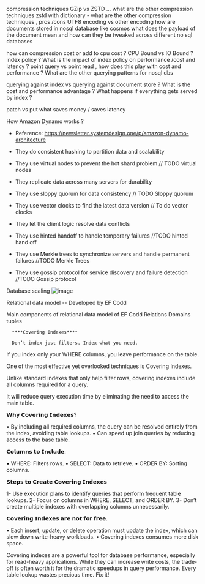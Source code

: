 compression techniques GZip vs ZSTD ... what are the other compression techniques
zstd with dictionary - what are the other compression techniques , pros /cons
UTF8  encoding vs other encoding
how are documents stored in nosql database like cosmos 
what does the payload of the document mean and how can they be tweaked across different no sql databases 

how can compression cost or add to cpu cost ?
CPU Bound vs IO Bound ?
index policy ? What is the impact of index policy on performance /cost and latency ?
point query vs point read  , how does this play with cost and performance ? What are the other querying patterns for nosql dbs 

querying against index vs querying against document store ? What is the cost and performance advantage ? What happens if everything gets served by index ?

patch vs put what saves money / saves latency


How Amazon Dynamo works ?

- Reference: https://newsletter.systemdesign.one/p/amazon-dynamo-architecture

- They do consistent hashing to partition data and scalability

- They use virtual nodes to prevent the hot shard problem  // TODO virtual nodes

- They replicate data across many servers for durability

- They use sloppy quorum for data consistency  // TODO Sloppy quorum 

- They use vector clocks to find the latest data version // To do vector clocks 

- They let the client logic resolve data conflicts

- They use hinted handoff to handle temporary failures //TODO hinted hand off

- They use Merkle trees to synchronize servers and handle permanent failures //TODO Merkle Trees

- They use gossip protocol for service discovery and failure detection //TODO Gossip protocol


Database scaling
![image](https://github.com/learningdebunked/Database/assets/7702406/26efc15d-5d57-45c9-9679-bedcfe6cb926)


Relational data model -- Developed by EF Codd

Main components of relational data model of EF Codd
      Relations
      Domains 
      tuples



      ****Covering Indexes****

      Don’t index just filters. Index what you need.

If you index only your WHERE columns, you leave performance on the table.

One of the most effective yet overlooked techniques is Covering Indexes. 

Unlike standard indexes that only help filter rows, covering indexes include all columns required for a query.

It will reduce query execution time by eliminating the need to access the main table.

𝗪𝗵𝘆 𝗖𝗼𝘃𝗲𝗿𝗶𝗻𝗴 𝗜𝗻𝗱𝗲𝘅𝗲𝘀?

• By including all required columns, the query can be resolved entirely from the index, avoiding table lookups.
• Can speed up join queries by reducing access to the base table.

𝗖𝗼𝗹𝘂𝗺𝗻𝘀 𝘁𝗼 𝗜𝗻𝗰𝗹𝘂𝗱𝗲:

• WHERE: Filters rows.
• SELECT: Data to retrieve.
• ORDER BY: Sorting columns.

𝗦𝘁𝗲𝗽𝘀 𝘁𝗼 𝗖𝗿𝗲𝗮𝘁𝗲 𝗖𝗼𝘃𝗲𝗿𝗶𝗻𝗴 𝗜𝗻𝗱𝗲𝘅𝗲𝘀

1- Use execution plans to identify queries that perform frequent table lookups.
2- Focus on columns in WHERE, SELECT, and ORDER BY.
3- Don’t create multiple indexes with overlapping columns unnecessarily.

𝗖𝗼𝘃𝗲𝗿𝗶𝗻𝗴 𝗜𝗻𝗱𝗲𝘅𝗲𝘀 𝗮𝗿𝗲 𝗻𝗼𝘁 𝗳𝗼𝗿 𝗳𝗿𝗲𝗲.

• Each insert, update, or delete operation must update the index, which can slow down write-heavy workloads.
• Covering indexes consumes more disk space.

Covering indexes are a powerful tool for database performance, especially for read-heavy applications. 
While they can increase write costs, the trade-off is often worth it for the dramatic speedups in query performance. 
Every table lookup wastes precious time. Fix it!

